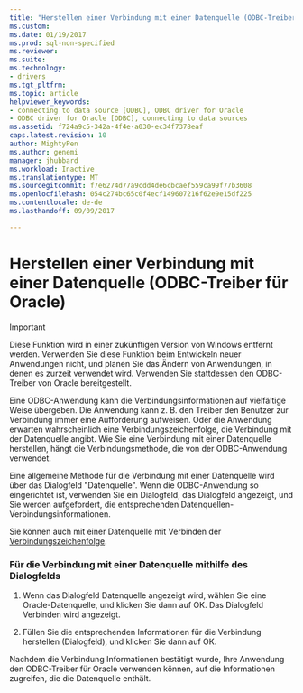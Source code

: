```yaml
---
title: "Herstellen einer Verbindung mit einer Datenquelle (ODBC-Treiber für Oracle) | Microsoft Docs"
ms.custom: 
ms.date: 01/19/2017
ms.prod: sql-non-specified
ms.reviewer: 
ms.suite: 
ms.technology:
- drivers
ms.tgt_pltfrm: 
ms.topic: article
helpviewer_keywords:
- connecting to data source [ODBC], ODBC driver for Oracle
- ODBC driver for Oracle [ODBC], connecting to data sources
ms.assetid: f724a9c5-342a-4f4e-a030-ec34f7378eaf
caps.latest.revision: 10
author: MightyPen
ms.author: genemi
manager: jhubbard
ms.workload: Inactive
ms.translationtype: MT
ms.sourcegitcommit: f7e6274d77a9cdd4de6cbcaef559ca99f77b3608
ms.openlocfilehash: 054c274bc65c0f4ecf149607216f62e9e15df225
ms.contentlocale: de-de
ms.lasthandoff: 09/09/2017

---
```

# <a name="connecting-to-a-data-source-odbc-driver-for-oracle"></a>Herstellen einer Verbindung mit einer Datenquelle (ODBC-Treiber für Oracle)
> [!IMPORTANT]  
>  Diese Funktion wird in einer zukünftigen Version von Windows entfernt werden. Verwenden Sie diese Funktion beim Entwickeln neuer Anwendungen nicht, und planen Sie das Ändern von Anwendungen, in denen es zurzeit verwendet wird. Verwenden Sie stattdessen den ODBC-Treiber von Oracle bereitgestellt.  
  
 Eine ODBC-Anwendung kann die Verbindungsinformationen auf vielfältige Weise übergeben. Die Anwendung kann z. B. den Treiber den Benutzer zur Verbindung immer eine Aufforderung aufweisen. Oder die Anwendung erwarten wahrscheinlich eine Verbindungszeichenfolge, die Verbindung mit der Datenquelle angibt. Wie Sie eine Verbindung mit einer Datenquelle herstellen, hängt die Verbindungsmethode, die von der ODBC-Anwendung verwendet.  
  
 Eine allgemeine Methode für die Verbindung mit einer Datenquelle wird über das Dialogfeld "Datenquelle". Wenn die ODBC-Anwendung so eingerichtet ist, verwenden Sie ein Dialogfeld, das Dialogfeld angezeigt, und Sie werden aufgefordert, die entsprechenden Datenquellen-Verbindungsinformationen.  
  
 Sie können auch mit einer Datenquelle mit Verbinden der [Verbindungszeichenfolge](../../odbc/microsoft/connection-string-format-and-attributes.md).  
  
### <a name="to-connect-to-a-data-source-using-a-dialog-box"></a>Für die Verbindung mit einer Datenquelle mithilfe des Dialogfelds  
  
1.  Wenn das Dialogfeld Datenquelle angezeigt wird, wählen Sie eine Oracle-Datenquelle, und klicken Sie dann auf OK. Das Dialogfeld Verbinden wird angezeigt.  
  
2.  Füllen Sie die entsprechenden Informationen für die Verbindung herstellen (Dialogfeld), und klicken Sie dann auf OK.  
  
 Nachdem die Verbindung Informationen bestätigt wurde, Ihre Anwendung den ODBC-Treiber für Oracle verwenden können, auf die Informationen zugreifen, die die Datenquelle enthält.

